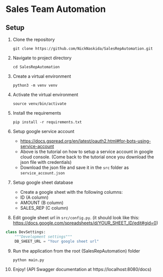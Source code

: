 # Sales Team Automation

## Setup
1. Clone the repository
    ```
    git clone https://github.com/NickNaskida/SalesRepAutomation.git
    ```

2. Navigate to project directory
    ```
    cd SalesRepAutomation
    ```

3. Create a virtual environment
    ```
    python3 -m venv venv
    ```

4. Activate the virtual environment
    ```
    source venv/bin/activate
    ```
   
5. Install the requirements
    ```
    pip install -r requirements.txt
    ```
   
6. Setup google service account
   - https://docs.gspread.org/en/latest/oauth2.html#for-bots-using-service-account
   - Above is the tutorial on how to setup a service account in google cloud console. (Come back to the tutorial once you download the json file with credentials)
   - Download the json file and save it in the `src` folder as `service_account.json`

7. Setup google sheet database
   - Create a google sheet with the following columns:
   - ID (A column)
   - AMOUNT (B column)
   - SALES_REP (C column)

8. Edit google sheet url in `src/config.py`. (it should look like this: https://docs.google.com/spreadsheets/d/YOUR_SHEET_ID/edit#gid=0)
```python
class DevSettings:
    """Development settings"""
    DB_SHEET_URL = "Your google sheet url"
```

9. Run the application from the root (SalesRepAutomation) folder
    ```
    python main.py
    ```

10. Enjoy! (API Swagger documentation at https://localhost:8080/docs)

